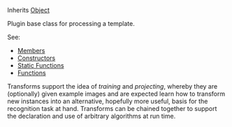 <!-- TRANSFORM -->

Inherits [Object](../object/object.md)

Plugin base class for processing a template.

See:

* [Members](members.md)
* [Constructors](constructors.md)
* [Static Functions](statics.md)
* [Functions](functions.md)

Transforms support the idea of *training* and *projecting*, whereby they are (optionally) given example images and are expected learn how to transform new instances into an alternative, hopefully more useful, basis for the recognition task at hand. Transforms can be chained together to support the declaration and use of arbitrary algorithms at run time.